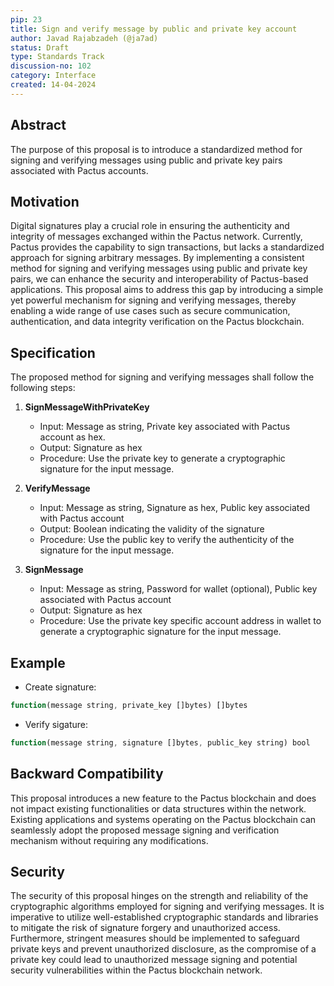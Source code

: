 ```yaml
---
pip: 23
title: Sign and verify message by public and private key account
author: Javad Rajabzadeh (@ja7ad)
status: Draft
type: Standards Track
discussion-no: 102
category: Interface
created: 14-04-2024
---
```


## Abstract

The purpose of this proposal is to introduce a standardized method for signing and verifying messages using public and
private key pairs associated with Pactus accounts.

## Motivation

Digital signatures play a crucial role in ensuring the authenticity and
integrity of messages exchanged within the Pactus network.
Currently, Pactus provides the capability to sign transactions,
but lacks a standardized approach for signing arbitrary messages.
By implementing a consistent method for signing and verifying messages using public and private key pairs,
we can enhance the security and interoperability of Pactus-based applications.
This proposal aims to address this gap by introducing a simple yet powerful mechanism for signing and
verifying messages, thereby enabling a wide range of use cases such as secure communication, authentication,
and data integrity verification on the Pactus blockchain.

## Specification

The proposed method for signing and verifying messages shall follow the following steps:

1. **SignMessageWithPrivateKey**
   - Input: Message as string, Private key associated with Pactus account as hex.
   - Output: Signature as hex
   - Procedure: Use the private key to generate a cryptographic signature for the input message.

2. **VerifyMessage**
   - Input: Message as string, Signature as hex, Public key associated with Pactus account
   - Output: Boolean indicating the validity of the signature
   - Procedure: Use the public key to verify the authenticity of the signature for the input message.

3. **SignMessage**
   - Input: Message as string, Password for wallet (optional), Public key associated with Pactus account
   - Output: Signature as hex
   - Procedure: Use the private key specific account address in wallet to generate a cryptographic signature for the input message.

## Example

- Create signature:

```javascript
function(message string, private_key []bytes) []bytes
```

- Verify sigature:

```javascript
function(message string, signature []bytes, public_key string) bool
```

## Backward Compatibility

This proposal introduces a new feature to the Pactus blockchain and does not impact existing functionalities or
data structures within the network. Existing applications and systems operating on the Pactus blockchain
can seamlessly adopt the proposed message signing and verification mechanism without requiring any modifications.

## Security

The security of this proposal hinges on the strength and reliability of the cryptographic algorithms employed for
signing and verifying messages. It is imperative to utilize well-established cryptographic standards and
libraries to mitigate the risk of signature forgery and unauthorized access.
Furthermore, stringent measures should be implemented to safeguard private keys and prevent unauthorized disclosure,
as the compromise of a private key could lead to unauthorized message signing and
potential security vulnerabilities within the Pactus blockchain network.
